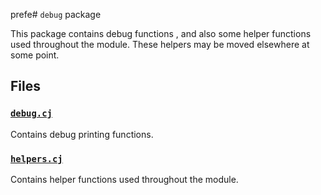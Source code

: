 prefe# `debug` package

This package contains debug functions , and also some helper functions used throughout the module.
These helpers may be moved elsewhere at some point.

## Files

### [`debug.cj`](half-adder.cj)

Contains debug printing functions.

### [`helpers.cj`](accumulator.cj)

Contains helper functions used throughout the module.
